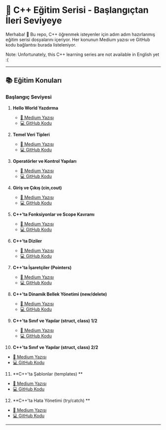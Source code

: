 # 🚀 C++ Eğitim Serisi - Başlangıçtan İleri Seviyeye

Merhaba! 👋 Bu repo, C++ öğrenmek isteyenler için adım adım hazırlanmış eğitim serisi dosyalarını içeriyor. Her konunun Medium yazısı ve GitHub kodu bağlantısı burada listeleniyor.

Note: Unfortunately, this C++ learning series are not available in English yet :(

---

## 📚 Eğitim Konuları

### Başlangıç Seviyesi

1. **Hello World Yazdırma**  
   - [📖 Medium Yazısı](https://medium.com/@emregokgedik/c-a-giri%C5%9F-ve-kurulum-9f6fe930029b)  
   - [💻 GitHub Kodu](https://github.com/emregokgedik/baslangictan-ileri-seviyeye-cpp/tree/main/01_helloworld)

2. **Temel Veri Tipleri**  
   - [📖 Medium Yazısı](https://medium.com/@emregokgedik/c-temelleri-de%C4%9Fi%C5%9Fkenler-ve-veri-tipleriyle-tan%C4%B1%C5%9F%C4%B1n-8ffca606d721)  
   - [💻 GitHub Kodu](https://github.com/emregokgedik/baslangictan-ileri-seviyeye-cpp/tree/main/02_variables_basics)

3. **Operatörler ve Kontrol Yapıları**  
   - [📖 Medium Yazısı](https://medium.com/@emregokgedik/c-ta-i%CC%87lerliyoruz-operat%C3%B6rler-ve-kontrol-yap%C4%B1lar%C4%B1-489eeda56ba5)  
   - [💻 GitHub Kodu](https://github.com/emregokgedik/baslangictan-ileri-seviyeye-cpp/tree/main/03_operators_and_control_structures)

4. **Giriş ve Çıkış (cin,cout)**  
   - [📖 Medium Yazısı](https://medium.com/@emregokgedik/c-ta-girdi-al%C4%B1yor-%C3%A7%C4%B1kt%C4%B1-veriyoruz-cin-cout-8677236f7e83)  
   - [💻 GitHub Kodu](https://github.com/emregokgedik/baslangictan-ileri-seviyeye-cpp/tree/main/04_input_output)

5. **C++’ta Fonksiyonlar ve Scope Kavramı**  
   - [📖 Medium Yazısı](https://medium.com/@emregokgedik/c-ta-fonksiyonlar-ve-scope-kavram%C4%B1-bb6fd83ddf7e)  
   - [💻 GitHub Kodu](https://github.com/emregokgedik/baslangictan-ileri-seviyeye-cpp/tree/main/05_functions_scope)

6. **C++’ta Diziler**  
   - [📖 Medium Yazısı](https://medium.com/@emregokgedik/c-ta-diziler-b404419a2120)  
   - [💻 GitHub Kodu](https://github.com/emregokgedik/baslangictan-ileri-seviyeye-cpp/tree/main/06_arrays)

7. **C++'ta İşaretçiler (Pointers)**  
   - [📖 Medium Yazısı](https://medium.com/@emregokgedik/c-ta-i%CC%87%C5%9Faret%C3%A7iler-pointers-51224136ac70)  
   - [💻 GitHub Kodu](https://github.com/emregokgedik/baslangictan-ileri-seviyeye-cpp/tree/main/07_pointers)

8. **C++'ta Dinamik Bellek Yönetimi (new/delete)**  
   - [📖 Medium Yazısı](https://medium.com/@emregokgedik/c-ta-dinamik-bellek-y%C3%B6netimi-036b73d45f2c?postPublishedType=initial)  
   - [💻 GitHub Kodu](https://github.com/emregokgedik/baslangictan-ileri-seviyeye-cpp/tree/main/08_dynamic_memory)

9. **C++'ta Sınıf ve Yapılar (struct, class) 1/2**  
   - [📖 Medium Yazısı](https://medium.com/@emregokgedik/c-ta-structlar-ve-nesne-y%C3%B6nelimli-programlama-1-2-9d81fce30206)  
   - [💻 GitHub Kodu](https://github.com/emregokgedik/baslangictan-ileri-seviyeye-cpp/tree/main/09_classes_structs)
   
10. **C++'ta Sınıf ve Yapılar (struct, class) 2/2**  
   - [📖 Medium Yazısı](https://medium.com/@emregokgedik/c-ta-structlar-ve-nesne-y%C3%B6nelimli-programlama-2-2-d714c2a03e64)  
   - [💻 GitHub Kodu](https://github.com/emregokgedik/baslangictan-ileri-seviyeye-cpp/tree/main/10_classes)
   
11. **C++'ta Şablonlar (templates) **  
   - [📖 Medium Yazısı](https://medium.com/@emregokgedik/c-ta-%C5%9Fablonlar-templates-genel-kodlar-yaz%C4%B1yoruz-%EF%B8%8F-b8ac490d7401)  
   - [💻 GitHub Kodu](https://github.com/emregokgedik/baslangictan-ileri-seviyeye-cpp/tree/main/11_templates)
   
12. **C++'ta Hata Yönetimi (try/catch) **  
   - [📖 Medium Yazısı](https://medium.com/@emregokgedik/c-ta-g%C3%BC%C3%A7l%C3%BC-kalkan%C4%B1n%C4%B1z-hata-y%C3%B6netimi-try-catch-%EF%B8%8F-a653ce5a9fc0)  
   - [💻 GitHub Kodu](https://github.com/emregokgedik/baslangictan-ileri-seviyeye-cpp/tree/main/12_try_catch_throw)

---
